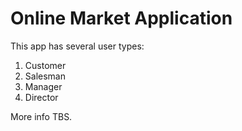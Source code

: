 # Online Market Application

This app has several user types:
1. Customer
2. Salesman
3. Manager
4. Director

More info TBS.
